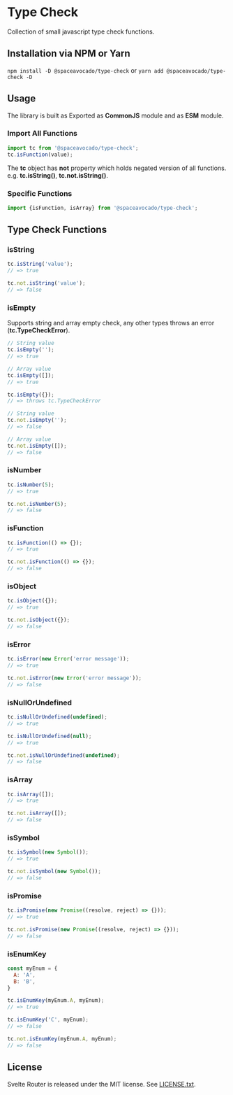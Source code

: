 # Type Check
Collection of small javascript type check functions.

## Installation via NPM or Yarn
```npm install -D @spaceavocado/type-check``` or ```yarn add @spaceavocado/type-check -D```

## Usage
The library is built as Exported as **CommonJS** module and as **ESM** module.

### Import All Functions
```javascript
import tc from '@spaceavocado/type-check';
tc.isFunction(value);
```
The **tc** object has **not** property which holds negated version of all functions. e.g. **tc.isString()**, **tc.not.isString()**. 

### Specific Functions
```javascript
import {isFunction, isArray} from '@spaceavocado/type-check';
```

## Type Check Functions
### isString
```javascript
tc.isString('value');
// => true

tc.not.isString('value');
// => false
```

### isEmpty
Supports string and array empty check, any other types throws an error (**tc.TypeCheckError**).
```javascript
// String value
tc.isEmpty('');
// => true

// Array value
tc.isEmpty([]);
// => true

tc.isEmpty({});
// => throws tc.TypeCheckError

// String value
tc.not.isEmpty('');
// => false

// Array value
tc.not.isEmpty([]);
// => false
```

### isNumber
```javascript
tc.isNumber(5);
// => true

tc.not.isNumber(5);
// => false
```

### isFunction
```javascript
tc.isFunction(() => {});
// => true

tc.not.isFunction(() => {});
// => false
```

### isObject
```javascript
tc.isObject({});
// => true

tc.not.isObject({});
// => false
```

### isError
```javascript
tc.isError(new Error('error message'));
// => true

tc.not.isError(new Error('error message'));
// => false
```

### isNullOrUndefined
```javascript
tc.isNullOrUndefined(undefined);
// => true

tc.isNullOrUndefined(null);
// => true

tc.not.isNullOrUndefined(undefined);
// => false
```

### isArray
```javascript
tc.isArray([]);
// => true

tc.not.isArray([]);
// => false
```

### isSymbol
```javascript
tc.isSymbol(new Symbol());
// => true

tc.not.isSymbol(new Symbol());
// => false
```

### isPromise
```javascript
tc.isPromise(new Promise((resolve, reject) => {}));
// => true

tc.not.isPromise(new Promise((resolve, reject) => {}));
// => false
```

### isEnumKey
```javascript
const myEnum = {
  A: 'A',
  B: 'B',
}

tc.isEnumKey(myEnum.A, myEnum);
// => true

tc.isEnumKey('C', myEnum);
// => false

tc.not.isEnumKey(myEnum.A, myEnum);
// => false
```

## License
Svelte Router is released under the MIT license. See [LICENSE.txt](https://github.com/spaceavocado/type-check/blob/master/LICENSE.txt).